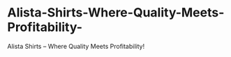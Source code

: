 # Alista-Shirts-Where-Quality-Meets-Profitability-
Alista Shirts – Where Quality Meets Profitability!
